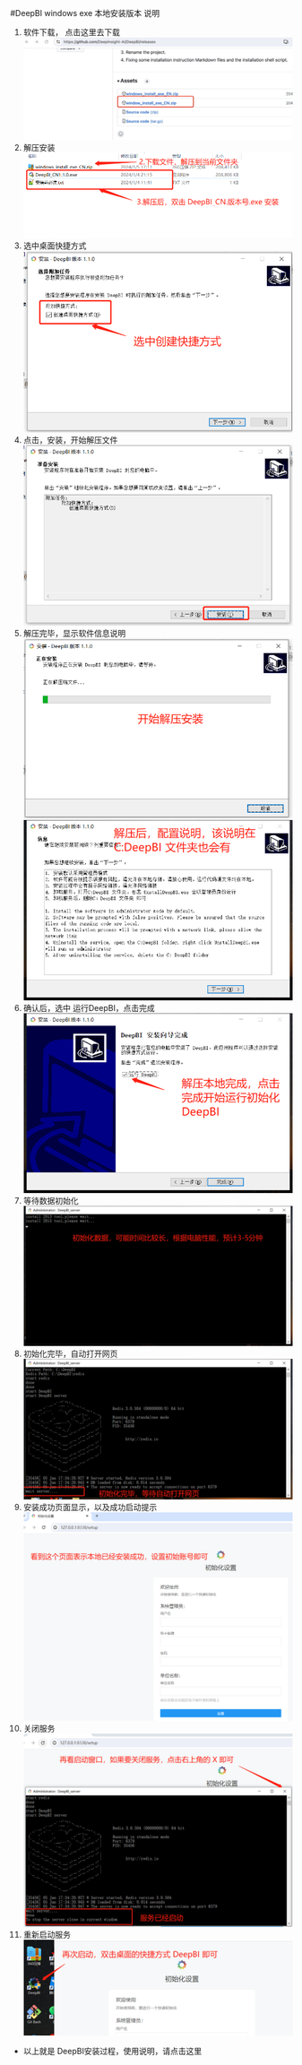 #DeepBI windows exe 本地安装版本 说明

1. 软件下载， 点击这里去下载
 ![docker_err.jpg](user_manual/cn/exe/1.jpg)
2. 解压安装
 ![docker_err.jpg](user_manual/cn/exe/2.jpg)
3. 选中桌面快捷方式
 ![docker_err.jpg](user_manual/cn/exe/3.jpg)
4. 点击，安装，开始解压文件
 ![docker_err.jpg](user_manual/cn/exe/4.jpg)
5. 解压完毕，显示软件信息说明
 ![docker_err.jpg](user_manual/cn/exe/5.jpg)
 ![docker_err.jpg](user_manual/cn/exe/6.jpg)
6. 确认后，选中 运行DeepBI，点击完成
 ![docker_err.jpg](user_manual/cn/exe/7.jpg)
7. 等待数据初始化
 ![docker_err.jpg](user_manual/cn/exe/8.jpg)
8. 初始化完毕，自动打开网页
 ![docker_err.jpg](user_manual/cn/exe/9.jpg)
9. 安装成功页面显示，以及成功启动提示
 ![docker_err.jpg](user_manual/cn/exe/10.jpg)
10. 关闭服务
 ![docker_err.jpg](user_manual/cn/exe/11.jpg)
11. 重新启动服务
 ![docker_err.jpg](user_manual/cn/exe/12.jpg)

- 以上就是 DeepBI安装过程，使用说明，请点击这里
